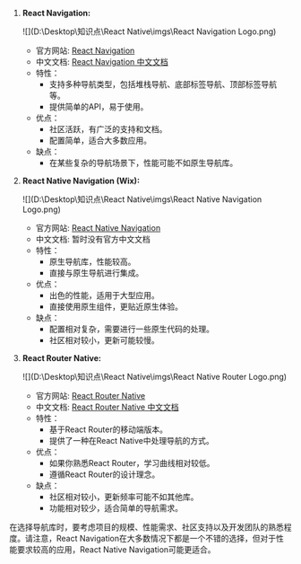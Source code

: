 1. **React Navigation:**

   ![](D:\Desktop\知识点\React Native\imgs\React Navigation Logo.png)

   - 官方网站: [React Navigation](https://reactnavigation.org/)
   - 中文文档: [React Navigation 中文文档](https://reactnavigation.org.cn/)
   - 特性：
     - 支持多种导航类型，包括堆栈导航、底部标签导航、顶部标签导航等。
     - 提供简单的API，易于使用。
   - 优点：
     - 社区活跃，有广泛的支持和文档。
     - 配置简单，适合大多数应用。
   - 缺点：
     - 在某些复杂的导航场景下，性能可能不如原生导航库。

2. **React Native Navigation (Wix):**
   
   ![](D:\Desktop\知识点\React Native\imgs\React Native Navigation Logo.png)
   
   - 官方网站: [React Native Navigation](https://wix.github.io/react-native-navigation/)
   - 中文文档: 暂时没有官方中文文档
   - 特性：
     - 原生导航库，性能较高。
     - 直接与原生导航进行集成。
   - 优点：
     - 出色的性能，适用于大型应用。
     - 直接使用原生组件，更贴近原生体验。
   - 缺点：
     - 配置相对复杂，需要进行一些原生代码的处理。
     - 社区相对较小，更新可能较慢。
   
3. **React Router Native:**
   
   ![](D:\Desktop\知识点\React Native\imgs\React Native Router Logo.png)
   
   - 官方网站: [React Router Native](https://reactrouter.com/native)
   - 中文文档: [React Router Native 中文文档](https://reactrouter.cn/)
   - 特性：
     - 基于React Router的移动端版本。
     - 提供了一种在React Native中处理导航的方式。
   - 优点：
     - 如果你熟悉React Router，学习曲线相对较低。
     - 遵循React Router的设计理念。
   - 缺点：
     - 社区相对较小，更新频率可能不如其他库。
     - 功能相对较少，适合简单的导航需求。

在选择导航库时，要考虑项目的规模、性能需求、社区支持以及开发团队的熟悉程度。请注意，React Navigation在大多数情况下都是一个不错的选择，但对于性能要求较高的应用，React Native Navigation可能更适合。